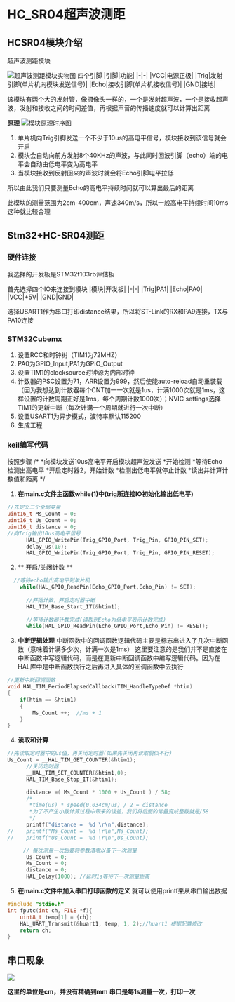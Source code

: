 # HC_SR04超声波测距
## HCSR04模块介绍
超声波测距模块

![超声波测距模块实物图](https://gitee.com/RKayer/blogimage/raw/master/img/HC01.png)
四个引脚
|引脚|功能|
|-|-|
|VCC|电源正极|
|Trig|发射引脚(单片机向模块发送信号)|
|Echo|接收引脚(单片机接收信号)|
|GND|接地|

该模块有两个大的发射管，像摄像头一样的，一个是发射超声波，一个是接收超声波，发射和接收之间的时间差值，再根据声音的传播速度就可以计算出距离

**原理**
![模块原理时序图](https://gitee.com/RKayer/blogimage/raw/master/img/HC02.png)
1. 单片机向Trig引脚发送一个不少于10us的高电平信号，模块接收到该信号就会开启
2. 模块会自动向前方发射8个40KHz的声波，与此同时回波引脚（echo）端的电平会自动由低电平变为高电平
3. 当模块接收到反射回来的声波时就会将Echo引脚电平拉低

所以由此我们只要测量Echo的高电平持续时间就可以算出最后的距离

此模块的测量范围为2cm-400cm，声速340m/s，所以一般高电平持续时间10ms这种就比较合理

## Stm32+HC-SR04测距

### 硬件连接
我选择的开发板是STM32f103rb评估板

首先选择四个IO来连接到模块
|模块|开发板|
|-|-|
|Trig|PA1|
|Echo|PA0|
|VCC|+5V|
|GND|GND|

选择USART1作为串口打印distance结果，所以将ST-Link的RX和PA9连接，TX与PA10连接

### STM32Cubemx
1. 设置RCC和时钟树（TIM1为72MHZ）
2. PA0为GPIO_Input,PA1为GPIO_Output
3. 设置TIM1的clocksource时钟源为内部时钟
4. 计数器的PSC设置为71，ARR设置为999，然后使能auto-reload自动重装载（因为我想达到计数器每个CNT加一一次就是1us，计满1000次就是1ms，这样设置的计数周期正好是1ms，每个周期计数1000次）；NVIC settings选择TIM1的更新中断（每次计满一个周期就进行一次中断）
5. 设置USART1为异步模式，波特率默认115200
6. 生成工程

### keil编写代码
按照步骤
	  /*
       *向模块发送10us高电平开启模块超声波发送
       *开始检测
	   *等待Echo检测出高电平
	   *开启定时器2，开始计数
	   *检测出低电平就停止计数
	   *读出并计算计数值和距离
	  */

1. **在main.c文件主函数while(1)中(trig所连接IO初始化输出低电平)**
```c
//先定义三个全局变量
uint16_t Ms_Count = 0;
uint16_t Us_Count = 0;
uint16_t distance = 0;
//向Trig输出10us高电平信号
	  HAL_GPIO_WritePin(Trig_GPIO_Port, Trig_Pin, GPIO_PIN_SET);
	  delay_us(10);
	  HAL_GPIO_WritePin(Trig_GPIO_Port, Trig_Pin, GPIO_PIN_RESET);
```

2. ** 开启/关闭计数 **
```c
  //等待echo输出高电平到单片机
    while(HAL_GPIO_ReadPin(Echo_GPIO_Port,Echo_Pin) != SET);
	  
	  //开始计数，开启定时器中断
	  HAL_TIM_Base_Start_IT(&htim1);
	  
	  //等待计数器计数完成(读取到Echo为低电平表示计数完成)
	  while(HAL_GPIO_ReadPin(Echo_GPIO_Port,Echo_Pin) != RESET);
```
3. **中断逻辑处理**
中断函数中的回调函数逻辑代码主要是标志出进入了几次中断函数（意味着计满多少次，计满一次是1ms）
这里要注意的是我们并不是直接在中断函数中写逻辑代码，而是在更新中断回调函数中编写逻辑代码。因为在HAL库中是中断函数执行之后再进入具体的回调函数中去执行

```c
//更新中断回调函数
void HAL_TIM_PeriodElapsedCallback(TIM_HandleTypeDef *htim)
{
	if(htim == &htim1)
	{
		Ms_Count ++;  //ms + 1
	}
}

```

4. **读取和计算**
```c
//先读取定时器中的us值，再关闭定时器(如果先关闭再读取貌似不行)
Us_Count = __HAL_TIM_GET_COUNTER(&htim1);
	  //关闭定时器
	  __HAL_TIM_SET_COUNTER(&htim1,0);
	  HAL_TIM_Base_Stop_IT(&htim1);

      distance =( Ms_Count * 1000 + Us_Count ) / 58;
      /*
       *time(us) * speed(0.034cm/us) / 2 = distance
       *为了不产生小数计算过程中带来的误差，我们将后面的常量变成整数就是/58
       */
	  printf("distance =  %d \r\n",distance);
//	  printf("Ms_Count =  %d \r\n",Ms_Count);
//	  printf("Us_Count =  %d \r\n",Us_Count);

     // 每次测量一次后要将参数清零以备下一次测量
	  Us_Count = 0;
	  Ms_Count = 0;
	  distance = 0;
	  HAL_Delay(1000); //延时1s等待下一次测量距离
```

5. **在main.c文件中加入串口打印函数的定义**
就可以使用printf来从串口输出数据
```c
#include "stdio.h"
int fputc(int ch, FILE *f){
    uint8_t temp[1] = {ch};
    HAL_UART_Transmit(&huart1, temp, 1, 2);//huart1 根据配置修改
    return ch;
}
```

## 串口现象
![](https://gitee.com/RKayer/blogimage/raw/master/img/HC_distance.png)

**这里的单位是cm，并没有精确到mm**
**串口是每1s测量一次，打印一次**


